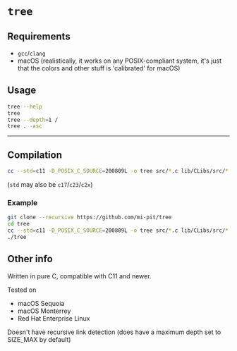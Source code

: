 # `tree`

## Requirements

* `gcc`/`clang`
* macOS (realistically, it works on any POSIX-compliant system,
  it's just that the colors and other stuff is 'calibrated' for macOS)

## Usage

```bash
tree --help
tree
tree --depth=1 /
tree . -asc
```

---

## Compilation

```bash
cc --std=c11 -D_POSIX_C_SOURCE=200809L -o tree src/*.c lib/CLibs/src/*.c lib/CLibs/src/Structs/*.c
```

(`std` may also be `c17`/`c23`/`c2x`)

### Example

```bash
git clone --recursive https://github.com/mi-pit/tree
cd tree
cc --std=c11 -D_POSIX_C_SOURCE=200809L -o tree src/*.c lib/CLibs/src/*.c lib/CLibs/src/structs/*.c
./tree
```

## Other info

Written in pure C, compatible with C11 and newer.

Tested on

* macOS Sequoia
* macOS Monterrey
* Red Hat Enterprise Linux

Doesn't have recursive link detection (does have a maximum depth set to SIZE_MAX by default)
